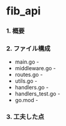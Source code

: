 # fib_api
###  1. 概要
###  2. ファイル構成 
  * main.go - 
  * middleware.go -
  * routes.go -
  * utils.go -
  * handlers.go -
  * handlers_test.go -
  * go.mod -
### 3. 工夫した点
